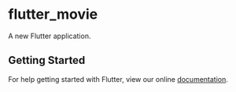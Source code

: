 # flutter_movie

A new Flutter application.

## Getting Started

For help getting started with Flutter, view our online
[documentation](https://flutter.io/).
